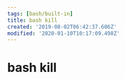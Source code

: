 ```yaml
---
tags: [bash/built-in]
title: bash kill
created: '2019-08-02T06:42:37.606Z'
modified: '2020-01-10T10:17:09.498Z'
---
```


# bash kill
